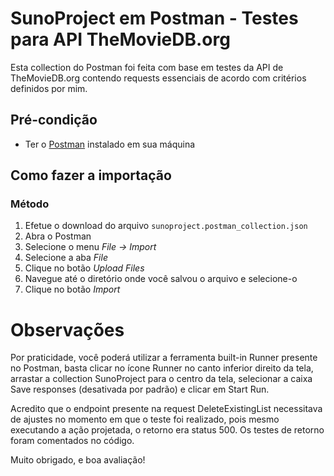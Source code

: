 # SunoProject em Postman - Testes para API TheMovieDB.org
Esta collection do Postman foi feita com base em testes da API de TheMovieDB.org contendo requests essenciais de acordo com critérios definidos por mim.

## Pré-condição
* Ter o [Postman](https://www.postman.com) instalado em sua máquina

## Como fazer a importação

### Método 
1. Efetue o download do arquivo `sunoproject.postman_collection.json`
2. Abra o Postman
3. Selecione o menu *File -> Import*
4. Selecione a aba *File*
5. Clique no botão *Upload Files*
6. Navegue até o diretório onde você salvou o arquivo e selecione-o
7. Clique no botão *Import*

# Observações
Por praticidade, você poderá utilizar a ferramenta built-in Runner presente no Postman, basta clicar no ícone Runner no canto inferior direito da tela, arrastar a collection SunoProject para o centro da tela, selecionar a caixa Save responses (desativada por padrão) e clicar em Start Run.

Acredito que o endpoint presente na request DeleteExistingList necessitava de ajustes no momento em que o teste foi realizado, pois mesmo executando a ação projetada, o retorno era status 500. Os testes de retorno foram comentados no código.

Muito obrigado, e boa avaliação!
